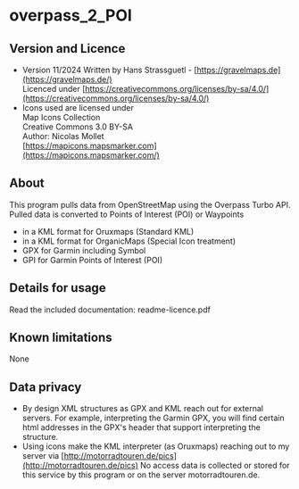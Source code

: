 # **overpass_2_POI**

## Version and Licence ##

- Version 11/2024
 Written by Hans Strassguetl - [https://gravelmaps.de](https://gravelmaps.de/)  
 Licenced under [https://creativecommons.org/licenses/by-sa/4.0/](https://creativecommons.org/licenses/by-sa/4.0/)  
- Icons used are licensed under  
 Map Icons Collection  
 Creative Commons 3.0 BY-SA  
 Author: Nicolas Mollet  
[https://mapicons.mapsmarker.com](https://mapicons.mapsmarker.com/)  

## About ##

This program pulls data from OpenStreetMap using the Overpass Turbo API. Pulled data is converted to Points of Interest (POI) or Waypoints 
* in a KML format for Oruxmaps (Standard KML)
* in a KML format for OrganicMaps (Special Icon treatment)
* GPX for Garmin including Symbol
* GPI for Garmin Points of Interest (POI)

## Details for usage ##

Read the included documentation: readme-licence.pdf

## Known limitations ##

None

## Data privacy ##

- By design XML structures as GPX and KML reach out for external servers. For example, interpreting the Garmin GPX, you will find certain html addresses in the GPX's header that support interpreting the structure.
- Using icons make the KML interpreter (as Oruxmaps) reaching out to my server via [http://motorradtouren.de/pics](http://motorradtouren.de/pics)
 No access data is collected or stored for this service by this program or on the server motorradtouren.de.
